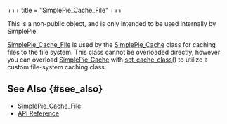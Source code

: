 +++
title = "SimplePie_Cache_File"
+++

<div class="warning">

This is a non-public object, and is only intended to be used internally by SimplePie.

</div>

<span class="curid">[SimplePie_Cache_File](@/wiki/reference/simplepie_cache_file/_index.md)</span> is used by the [SimplePie_Cache](@/wiki/reference/simplepie_cache/_index.md) class for caching files to the file system. This class cannot be overloaded directly, however you can overload [SimplePie_Cache](@/wiki/reference/simplepie_cache/_index.md) with [set_cache_class()](@/wiki/reference/simplepie/set_cache_class.md) to utilize a custom file-system caching class.

## See Also {#see_also}

<div id="plugin__backlinks">

- <span class="curid">[SimplePie_Cache_File](@/wiki/reference/simplepie_cache_file/_index.md)</span>
- [API Reference](@/wiki/reference/_index.md)

</div>
